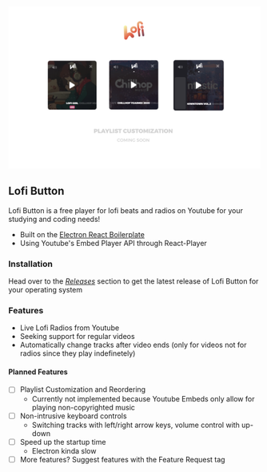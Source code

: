 
<p align='center'>
  <img src='./app-preview-assets/preview.png'>
</p>


## Lofi Button
Lofi Button is a free player for lofi beats and radios on Youtube for your studying and coding needs!

- Built on the [Electron React Boilerplate](https://github.com/electron-react-boilerplate/electron-react-boilerplate)
- Using Youtube's Embed Player API through React-Player


### Installation

Head over to the *[Releases](https://github.com/alderie/lofi-button/releases)* section to get the latest release of Lofi Button for your operating system


### Features

- Live Lofi Radios from Youtube
- Seeking support for regular videos
- Automatically change tracks after video ends (only for videos not for radios since they play indefinetely)

#### Planned Features

- [ ] Playlist Customization and Reordering
  - Currently not implemented because Youtube Embeds only allow for playing non-copyrighted music
- [ ] Non-intrusive keyboard controls 
  - Switching tracks with left/right arrow keys, volume control with up-down
- [ ] Speed up the startup time
  - Electron kinda slow
- [ ] More features? Suggest features with the Feature Request tag